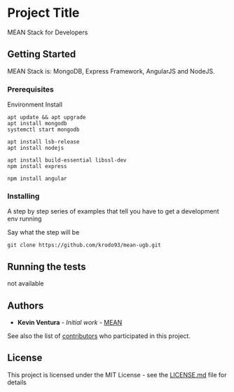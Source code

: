 # Project Title

MEAN Stack for Developers

## Getting Started

MEAN Stack is:
MongoDB, Express Framework, AngularJS and NodeJS.

### Prerequisites

Environment Install

```
apt update && apt upgrade
apt install mongodb
systemctl start mongodb

apt install lsb-release
apt install nodejs

apt install build-essential libssl-dev
npm install express

npm install angular
```

### Installing

A step by step series of examples that tell you have to get a development env running

Say what the step will be

```
git clone https://github.com/krodo93/mean-ugb.git
```

## Running the tests

not available


## Authors

* **Kevin Ventura** - *Initial work* - [MEAN](https://github.com/krodo93/mean-ugb/)

See also the list of [contributors](https://github.com/krodo93/mean-ugb/contributors) who participated in this project.

## License

This project is licensed under the MIT License - see the [LICENSE.md](LICENSE.md) file for details
